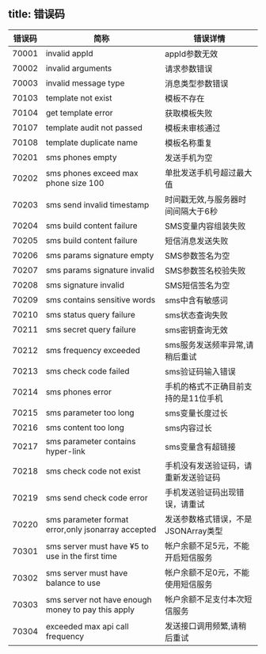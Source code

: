 title:  错误码
---

| 错误码 | 简称 | 错误详情 |
| ------------- | -------------- | ------------ |
|70001|invalid appId|appId参数无效|
|70002|invalid arguments|请求参数错误|
|70003|invalid message type|消息类型参数错误|
|70103|template not exist|模板不存在|
|70104|get template error|获取模板失败|
|70107|template audit not passed|模板未审核通过|
|70108|template duplicate name|模板名称重复|
|70201|sms phones empty|发送手机为空|
|70202|sms phones exceed max phone size 100|单批发送手机号超过最大值|
|70203|sms send invalid timestamp|时间戳无效,与服务器时间间隔大于6秒|
|70204|sms build content failure|SMS变量内容组装失败|
|70205|sms build content failure|短信消息发送失败|
|70206|sms params signature empty|SMS参数签名为空|
|70207|sms params signature invalid|SMS参数签名校验失败|
|70208|sms signature invalid|SMS短信签名为空|
|70209|sms contains sensitive words|sms中含有敏感词|
|70210|sms status query failure|sms状态查询失败|
|70211|sms secret query failure|sms密钥查询无效|
|70212|sms frequency exceeded|sms服务发送频率异常,请稍后重试|
|70213|sms check code failed|sms验证码输入错误|
|70214|sms phones error|手机的格式不正确目前支持的是11位手机|
|70215|sms parameter too long|sms变量长度过长|
|70216|sms content too long|sms内容过长|
|70217|sms parameter contains hyper-link|sms变量含有超链接|
|70218|sms check code not exist|手机没有发送验证码，请重新发送验证码|
|70219|sms send check code error|手机发送验证码出现错误，请重试|
|70220|sms parameter format error,only jsonarray accepted|发送参数格式错误，不是JSONArray类型|
|70301|sms server must have ¥5 to use in the first time|帐户余额不足5元，不能开启短信服务|
|70302|sms server must have balance to use|帐户余额不足0元，不能使用短信服务|
|70303|sms server not have enough money to pay this apply|帐户余额不足支付本次短信服务|
|70304|exceeded max api call frequency|发送接口调用频繁,请稍后重试|